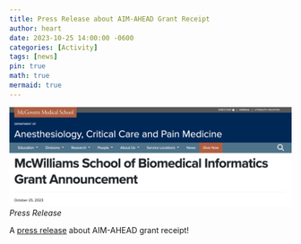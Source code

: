 ```yaml
---
title: Press Release about AIM-AHEAD Grant Receipt
author: heart
date: 2023-10-25 14:00:00 -0600
categories: [Activity]
tags: [news]
pin: true
math: true
mermaid: true
---
```


![press-release](/assets/img/activities/23grant.png)
_Press Release_

A [press release](https://med.uth.edu/anesthesiology/2023/10/25/mcwilliams-school-of-biomedical-informatics-grant-announcement/) about AIM-AHEAD grant receipt!

